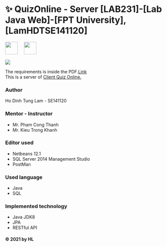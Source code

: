 <h1 align='left'>✨ QuizOnline - Server [LAB231]-[Lab Java Web]-[FPT University], [LamHDTSE141120] </h1>
<p>
<a href="https://github.com/Hl112/QuizOnline.git"><img height="40" src="https://img.shields.io/badge/QuizOnline-100000?style=for-the-badge&logo=github&logoColor=white"/></a>&nbsp;&nbsp;&nbsp;&nbsp;
<a href="https://github.com/Hl112/QuizOnlineClient.git"><img height="40" src="https://img.shields.io/badge/Client-100000?style=for-the-badge&logo=github&logoColor=white"/></a>&nbsp;&nbsp;&nbsp;&nbsp;
  </p>
<img src="https://badgen.net/maven/v/maven-central/com.google.code.gson/gson"/>


The requirements is inside the PDF.<a href="https://github.com/Hl112/HanaShop/blob/fbad0e90bbee61834f4817ea98df746345c96919/J3.L.P0013.%20Hana%20Shop-600.pdf">Link</a>
<br>
This is a server of <a href="https://github.com/Hl112/QuizOnlineClient.git">Client Quiz Online.</a>
### Author
  Ho Dinh Tung Lam - SE141120
  
### Mentor - Instructor
  * Mr. Pham Cong Thanh
  * Mr. Kieu Trong Khanh
  
### Editor used
* Netbeans 12.1
* SQL Server 2014 Management Studio
* PostMan

### Used language
* Java
* SQL

### Implemented technology
* Java JDK8
* JPA
* RESTful API

#### © 2021 by HL
